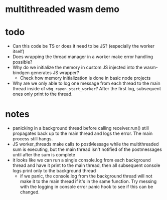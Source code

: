 # multithreaded wasm demo
# todo
- Can this code be TS or does it need to be JS? (especially the worker itself)
- Does wrapping the thread manager in a worker make error handling possible?
- Why do we initialize the memory in custom JS injected into the wasm-bindgen generates JS wrapper?
  - Check how memory initialization is done in basic node projects
- Why are we only able to log one message from each thread to the main thread inside of `wbg_rayon_start_worker`? After the first log, subsequent ones only print to the thread.
 

# notes
- panicking in a background thread before calling receiver.run() still propagates back up to the main thread and logs the error. The main process still hangs.
- JS worker_threads make calls to postMessage while the multithreaded sum is executing, but the main thread isn't notified of the postmessages until after the sum is complete
- it looks like we can run a single console.log from each background thread and have it print to the main thread, then all subsequent console logs print only to the background thread
  - if we panic, the console.log from the background thread will not make it to the main thread if it's in the same function. Try messing with the logging in console error panic hook to see if this can be changed.
